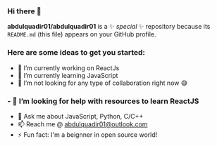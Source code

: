 ### Hi there 👋


**abdulquadir01/abdulquadir01** is a ✨ _special_ ✨ repository because its `README.md` (this file) appears on your GitHub profile.

### Here are some ideas to get you started:

- 🔭 I’m currently working on ReactJs
- 🌱 I’m currently learning JavaScript
- 👯 I’m not looking for any type of collaboration right now 😅
### - 🤔 I’m looking for help with resources to learn ReactJS
- 💬 Ask me about JavaScript, Python, C/C++
- 📫 Reach me @ abdulquadir01@outlook.com 
- ⚡ Fun fact: I'm a beignner in open source world!

